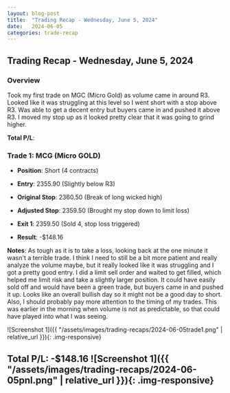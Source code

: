 ```yaml
---
layout: blog-post
title:  "Trading Recap - Wednesday, June 5, 2024"
date:   2024-06-05
categories: trade-recap
---
```


## Trading Recap - Wednesday, June 5, 2024

### Overview

Took my first trade on MGC (Micro Gold) as volume came in around R3. Looked like it was struggling at this level so I went short with a stop above R3. Was able to get a decent entry but buyers came in and pushed it above R3. I moved my stop up as it looked pretty clear that it was going to grind higher. 


**Total P/L**: 


### Trade 1: MCG (Micro GOLD)
- **Position**: Short (4 contracts)
- **Entry**: 2355.90 (Slightly below R3)
- **Original Stop**: 2360.50 (Break of long wicked high)
- **Adjusted Stop**: 2359.50 (Brought my stop down to limit loss)
- **Exit 1**: 2359.50 (Sold 4, stop loss triggered)


- **Result**: -$148.16

**Notes**: As tough as it is to take a loss, looking back at the one minute it wasn't a terrible trade. I think I need to still be a bit more patient and really analyze the volume maybe, but it really looked like it was struggling and I got a pretty good entry. I did a limit sell order and waited to get filled, which helped me limit risk and take a slightly larger position. It could have easily sold off and would have been a green trade, but buyers came in and pushed it up. Looks like an overall bullish day so it might not be a good day to short. Also, I should probably pay more attention to the timing of my trades. This was earlier in the morning when volume is not as predictable, so that could have played into what I was seeing. 

![Screenshot 1]({{ "/assets/images/trading-recaps/2024-06-05trade1.png" | relative_url }}){: .img-responsive}




**Total P/L**: -$148.16
![Screenshot 1]({{ "/assets/images/trading-recaps/2024-06-05pnl.png" | relative_url }}){: .img-responsive}
---